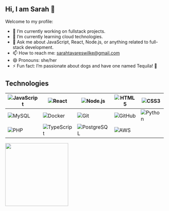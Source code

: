 ## Hi, I am Sarah 👋

Welcome to my profile:

- 🔭 I’m currently working on fullstack projects.
- 🌱 I’m currently learning cloud technologies.
- 💬 Ask me about JavaScript, React, Node.js, or anything related to full-stack development.
- 📫 How to reach me: sarahtavareswilke@gmail.com
- 😄 Pronouns: she/her
- ⚡ Fun fact: I’m passionate about dogs and have one named Tequila! 🐶

## Technologies

| ![JavaScript](https://img.shields.io/badge/JavaScript-F7DF1E?style=for-the-badge&logo=javascript&logoColor=black) | ![React](https://img.shields.io/badge/React-20232A?style=for-the-badge&logo=react&logoColor=61DAFB) | ![Node.js](https://img.shields.io/badge/Node.js-339933?style=for-the-badge&logo=node.js&logoColor=white) | ![HTML5](https://img.shields.io/badge/HTML5-E34F26?style=for-the-badge&logo=html5&logoColor=white) | ![CSS3](https://img.shields.io/badge/CSS3-1572B6?style=for-the-badge&logo=css3&logoColor=white) |
|-------------------------------------------------------------------------------------------------------------------|-----------------------------------------------------------------------------------------------------|----------------------------------------------------------------------------------------------------------|---------------------------------------------------------------------------------------------------|------------------------------------------------------------------------------------------------|
| ![MySQL](https://img.shields.io/badge/MySQL-4479A1?style=for-the-badge&logo=mysql&logoColor=white)                 | ![Docker](https://img.shields.io/badge/Docker-2496ED?style=for-the-badge&logo=docker&logoColor=white) | ![Git](https://img.shields.io/badge/Git-F05032?style=for-the-badge&logo=git&logoColor=white)             | ![GitHub](https://img.shields.io/badge/GitHub-181717?style=for-the-badge&logo=github&logoColor=white) | ![Python](https://img.shields.io/badge/Python-3776AB?style=for-the-badge&logo=python&logoColor=white) |
| ![PHP](https://img.shields.io/badge/PHP-777BB4?style=for-the-badge&logo=php&logoColor=white)                       | ![TypeScript](https://img.shields.io/badge/TypeScript-3178C6?style=for-the-badge&logo=typescript&logoColor=white) | ![PostgreSQL](https://img.shields.io/badge/PostgreSQL-4169E1?style=for-the-badge&logo=postgresql&logoColor=white) | ![AWS](https://img.shields.io/badge/AWS-232F3E?style=for-the-badge&logo=amazon-aws&logoColor=white) |

<a href="https://github.com/anuraghazra/convoychat">
  <img height=200 align="center" src="https://github-readme-stats.vercel.app/api/top-langs?username=sarahtavares&layout=compact&langs_count=8&card_width=320" />
</a>
